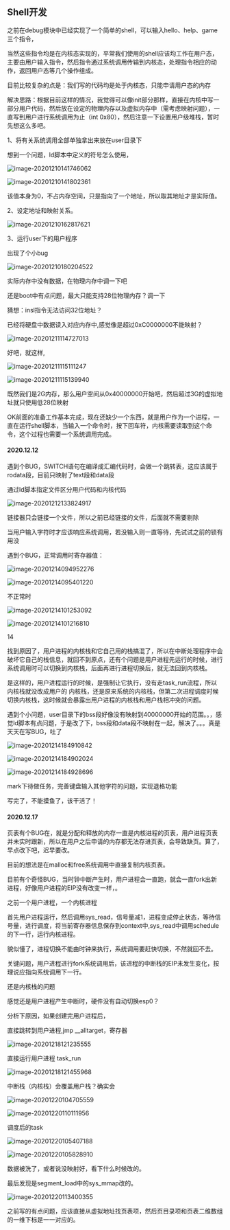 ## Shell开发

之前在debug模块中已经实现了一个简单的shell，可以输入hello、help、game三个指令，

当然这些指令均是在内核态实现的，平常我们使用的shell应该均工作在用户态，主要由用户输入指令，然后指令通过系统调用传输到内核态，处理指令相应的动作，返回用户态等几个操作组成。

目前比较复杂的点是：我们写的代码均是处于内核态，只能申请用户态的内存

解决思路：根据目前这样的情况，我觉得可以像init部分那样，直接在内核中写一部分用户代码，然后放在设定的物理内存以及虚拟内存中（需考虑映射问题），一直写到用户进行系统调用为止（int 0x80），然后注意一下设置用户级堆栈，暂时先想这么多吧。

1、将有关系统调用全部单独拿出来放在user目录下

想到一个问题，ld脚本中定义的符号怎么使用，

![image-20201210141746062](shell开发.assets/image-20201210141746062.png)

![image-20201210141802361](shell开发.assets/image-20201210141802361.png)

该值本身为0，不占内存空间，只是指向了一个地址，所以取其地址才是实际值。

2、设定地址和映射关系。

![image-20201210162817621](shell开发.assets/image-20201210162817621.png)

3、运行user下的用户程序

出现了个小bug

![image-20201210180204522](shell开发.assets/image-20201210180204522.png)

实际内存中没有数据，在物理内存中调一下吧

还是boot中有点问题，最大只能支持28位物理内存？调一下

猜想：insl指令无法访问32位地址？

已经将硬盘中数据读入对应内存中,感觉像是超过0xC0000000不能映射？

![image-20201211114727013](shell开发.assets/image-20201211114727013.png)

好吧，就这样,

![image-20201211115111247](shell开发.assets/image-20201211115111247.png)

![image-20201211115139940](shell开发.assets/image-20201211115139940.png)

既然我们是2G内存，那么用户空间从0x40000000开始吧，然后超过3G的虚拟地址就只使用低28位映射



OK前面的准备工作基本完成，现在还缺少一个东西，就是用户作为一个进程，一直在运行shell脚本，当输入一个命令时，按下回车符，内核需要读取到这个命令，这个过程也需要一个系统调用完成。

#### 2020.12.12

遇到个BUG，SWITCH语句在编译成汇编代码时，会做一个跳转表，这应该属于rodata段，目前只映射了text段和data段

通过ld脚本指定文件区分用户代码和内核代码

![image-20201212133824917](shell开发.assets/image-20201212133824917.png)

链接器只会链接一个文件，所以之前已经链接的文件，后面就不需要剔除





当用户输入字符时才应该响应系统调用，若没输入则一直等待，先试试之前的锁有用没

遇到个BUG，正常调用时寄存器值：

![image-20201214094952276](shell开发.assets/image-20201214094952276.png)

![image-20201214095401220](shell开发.assets/image-20201214095401220.png)

不正常时

![image-20201214101253092](shell开发.assets/image-20201214101253092.png)

![image-20201214101216810](shell开发.assets/image-20201214101216810.png)

14

找到原因了，用户进程的内核栈和它自己用的栈搞混了，所以在中断处理程序中会破坏它自己的栈信息，就回不到原点，还有个问题是用户进程先运行的时候，进行系统调用时可以切换到内核栈，后面再进行进程切换后，就无法回到内核栈。

是这样的，用户进程运行的时候，是强制让它执行，没有走task_run流程，所以内核栈就没改成用户的 内核栈，还是原来系统的内核栈，但第二次进程调度时候切换内核栈，这时候就会暴露出用户进程的内核栈和用户栈相冲突的问题。



遇到个小问题，user目录下的bss段好像没有映射到40000000开始的范围。。，感觉ld脚本有点问题，于是改了下，bss段和data段不映射在一起，解决了。。。真是天天在写BUG，吐了

![image-20201214184910842](shell开发.assets/image-20201214184910842.png)

![image-20201214184902024](shell开发.assets/image-20201214184902024.png)

![image-20201214184928696](shell开发.assets/image-20201214184928696.png)



mark下待做任务，完善键盘输入其他字符的问题，实现退格功能



写完了，不能摸鱼了，该干活了！



#### 2020.12.17

页表有个BUG在，就是分配和释放的内存一直是内核进程的页表，用户进程页表并未实时跟新，所以在用户之后申请的内存都无法存进页表，会导致缺页。算了，早点改下吧，迟早要改。

目前的想法是在malloc和free系统调用中直接复制内核页表。

目前有个奇怪BUG，当时钟中断产生时，用户进程会一直跑，就会一直fork出新进程，好像用户进程的EIP没有改变一样，。



之前一个用户进程，一个内核进程

首先用户进程运行，然后调用sys_read，信号量减1，进程变成停止状态，等待信号量，进行调度，将当前寄存器信息保存到context中,sys_read中调用schedule的下一行，运行内核进程。

貌似懂了，进程切换不能由时钟来执行，系统调用要赶快切换，不然就回不去。



关键问题，用户进程进行fork系统调用后，该进程的中断栈的EIP未发生变化，按理说应指向系统调用下一行。

还是内核栈的问题

感觉还是用户进程产生中断时，硬件没有自动切换esp0？



分析下原因，如果创建完用户进程后，



直接跳转到用户进程,jmp __alltarget，寄存器

![image-20201218121235555](shell开发.assets/image-20201218121235555.png)

直接运行用户进程 task_run

![image-20201218121455968](shell开发.assets/image-20201218121455968.png)

中断栈（内核栈）会覆盖用户栈？确实会





![image-20201220104705559](shell开发.assets/image-20201220104705559.png)

![image-20201220110111956](shell开发.assets/image-20201220110111956.png)

调度后的task

![image-20201220105407188](shell开发.assets/image-20201220105407188.png)

![image-20201220105828910](shell开发.assets/image-20201220105828910.png)



数据被洗了，或者说没映射好，看下什么时候改的。

最后发现是segment_load中的sys_mmap改的。

![image-20201220113400355](shell开发.assets/image-20201220113400355.png)

之前写的有点问题，应该直接从虚拟地址找页表项，然后页目录项和页表二维数组的一维下标是一一对应的。